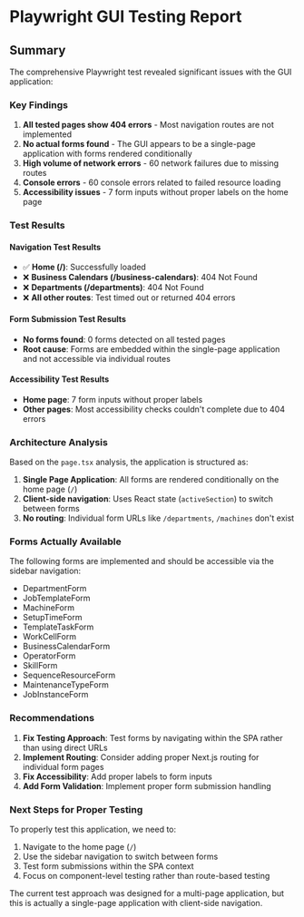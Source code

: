 # Playwright GUI Testing Report

## Summary

The comprehensive Playwright test revealed significant issues with the GUI application:

### Key Findings

1. **All tested pages show 404 errors** - Most navigation routes are not implemented
2. **No actual forms found** - The GUI appears to be a single-page application with forms rendered conditionally
3. **High volume of network errors** - 60 network failures due to missing routes
4. **Console errors** - 60 console errors related to failed resource loading
5. **Accessibility issues** - 7 form inputs without proper labels on the home page

### Test Results

#### Navigation Test Results
- ✅ **Home (/)**: Successfully loaded
- ❌ **Business Calendars (/business-calendars)**: 404 Not Found
- ❌ **Departments (/departments)**: 404 Not Found
- ❌ **All other routes**: Test timed out or returned 404 errors

#### Form Submission Test Results
- **No forms found**: 0 forms detected on all tested pages
- **Root cause**: Forms are embedded within the single-page application and not accessible via individual routes

#### Accessibility Test Results
- **Home page**: 7 form inputs without proper labels
- **Other pages**: Most accessibility checks couldn't complete due to 404 errors

### Architecture Analysis

Based on the `page.tsx` analysis, the application is structured as:

1. **Single Page Application**: All forms are rendered conditionally on the home page (`/`)
2. **Client-side navigation**: Uses React state (`activeSection`) to switch between forms
3. **No routing**: Individual form URLs like `/departments`, `/machines` don't exist

### Forms Actually Available
The following forms are implemented and should be accessible via the sidebar navigation:

- DepartmentForm
- JobTemplateForm  
- MachineForm
- SetupTimeForm
- TemplateTaskForm
- WorkCellForm
- BusinessCalendarForm
- OperatorForm
- SkillForm
- SequenceResourceForm
- MaintenanceTypeForm
- JobInstanceForm

### Recommendations

1. **Fix Testing Approach**: Test forms by navigating within the SPA rather than using direct URLs
2. **Implement Routing**: Consider adding proper Next.js routing for individual form pages
3. **Fix Accessibility**: Add proper labels to form inputs
4. **Add Form Validation**: Implement proper form submission handling

### Next Steps for Proper Testing

To properly test this application, we need to:

1. Navigate to the home page (`/`)
2. Use the sidebar navigation to switch between forms
3. Test form submissions within the SPA context
4. Focus on component-level testing rather than route-based testing

The current test approach was designed for a multi-page application, but this is actually a single-page application with client-side navigation.